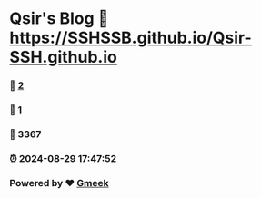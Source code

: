 # Qsir's Blog :link: https://SSHSSB.github.io/Qsir-SSH.github.io 
### :page_facing_up: [2](https://SSHSSB.github.io/Qsir-SSH.github.io/tag.html) 
### :speech_balloon: 1 
### :hibiscus: 3367 
### :alarm_clock: 2024-08-29 17:47:52 
### Powered by :heart: [Gmeek](https://github.com/Meekdai/Gmeek)
